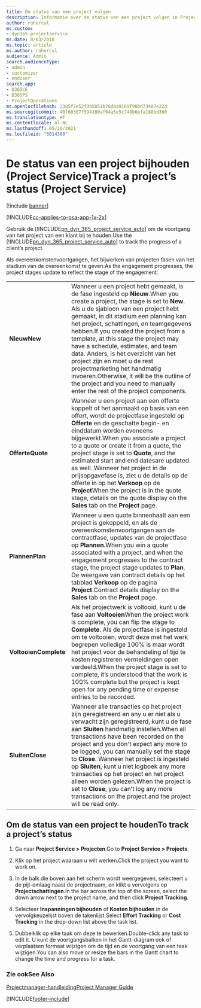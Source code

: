 ```yaml
---
title: De status van een project volgen
description: Informatie over de status van een project volgen in Project Service
author: ruhercul
ms.custom:
- dyn365-projectservice
ms.date: 8/03/2018
ms.topic: article
ms.author: ruhercul
audience: Admin
search.audienceType:
- admin
- customizer
- enduser
search.app:
- D365CE
- D365PS
- ProjectOperations
ms.openlocfilehash: 2385f7e52f3b5051b76daa9169f98bd73487e22d
ms.sourcegitcommit: 40f68387f594180af64a5e5c748b6efa188bd300
ms.translationtype: HT
ms.contentlocale: nl-NL
ms.lasthandoff: 05/10/2021
ms.locfileid: "6014380"
---
```

# <a name="track-a-projects-status-project-service"></a><span data-ttu-id="31b1d-103">De status van een project bijhouden (Project Service)</span><span class="sxs-lookup"><span data-stu-id="31b1d-103">Track a project’s status (Project Service)</span></span>

[!include [banner](../includes/psa-now-project-operations.md)]

[!INCLUDE[cc-applies-to-psa-app-1x-2x](../includes/cc-applies-to-psa-app-1x-2x.md)]

<span data-ttu-id="31b1d-104">Gebruik de [!INCLUDE[pn_dyn_365_project_service_auto](../includes/pn-dyn-365-project-service-auto.md)] om de voortgang van het project van een klant bij te houden.</span><span class="sxs-lookup"><span data-stu-id="31b1d-104">Use the [!INCLUDE[pn_dyn_365_project_service_auto](../includes/pn-dyn-365-project-service-auto.md)] to track the progress of a client’s project.</span></span>  

<span data-ttu-id="31b1d-105">Als overeenkomstenvoortgangen, het bijwerken van projecten fasen van het stadium van de overeenkomst te geven:</span><span class="sxs-lookup"><span data-stu-id="31b1d-105">As the engagement progresses, the project stages update to reflect the stage of the engagement:</span></span>  


|              |                                                                                                                                                                                                                                                                                                  |
|--------------|--------------------------------------------------------------------------------------------------------------------------------------------------------------------------------------------------------------------------------------------------------------------------------------------------|
|   <span data-ttu-id="31b1d-106">**Nieuw**</span><span class="sxs-lookup"><span data-stu-id="31b1d-106">**New**</span></span>    | <span data-ttu-id="31b1d-107">Wanneer u een project hebt gemaakt, is de fase ingesteld op **Nieuw**.</span><span class="sxs-lookup"><span data-stu-id="31b1d-107">When you create a project, the stage is set to **New**.</span></span> <span data-ttu-id="31b1d-108">Als u de sjabloon van een project hebt gemaakt, in dit stadium een planning kan het project, schattingen, en teamgegevens hebben.</span><span class="sxs-lookup"><span data-stu-id="31b1d-108">If you created the project from a template, at this stage the project may have a schedule, estimates, and team data.</span></span> <span data-ttu-id="31b1d-109">Anders, is het overzicht van het project zijn en moet u de rest projectmarketing het handmatig invoeren.</span><span class="sxs-lookup"><span data-stu-id="31b1d-109">Otherwise, it will be the outline of the project and you need to manually enter the rest of the project components.</span></span> |
|  <span data-ttu-id="31b1d-110">**Offerte**</span><span class="sxs-lookup"><span data-stu-id="31b1d-110">**Quote**</span></span>   |      <span data-ttu-id="31b1d-111">Wanneer u een project aan een offerte koppelt of het aanmaakt op basis van een offert, wordt de projectfase ingesteld op **Offerte** en de geschatte begin- en einddatum worden eveneens bijgewerkt.</span><span class="sxs-lookup"><span data-stu-id="31b1d-111">When you associate a project to a quote or create it from a quote, the project stage is set to **Quote**, and the estimated start and end datesare updated as well.</span></span> <span data-ttu-id="31b1d-112">Wanneer het project in de prijsopgavefase is, ziet u de details op de offerte in op het **Verkoop** op de **Project**</span><span class="sxs-lookup"><span data-stu-id="31b1d-112">When the project is in the quote stage, details on the quote display on the **Sales** tab on the **Project** page.</span></span>      |
|   <span data-ttu-id="31b1d-113">**Plannen**</span><span class="sxs-lookup"><span data-stu-id="31b1d-113">**Plan**</span></span>   |                                     <span data-ttu-id="31b1d-114">Wanneer u een quote binnenhaalt aan een project is gekoppeld, en als de overeenkomstenvoortgangen aan de contractfase, updates van de projectfase op **Plannen**.</span><span class="sxs-lookup"><span data-stu-id="31b1d-114">When you win a quote associated with a project, and when the engagement progresses to the contract stage, the project stage updates to **Plan**.</span></span> <span data-ttu-id="31b1d-115">De weergave van contract details op het tabblad **Verkoop** op de pagina **Project**.</span><span class="sxs-lookup"><span data-stu-id="31b1d-115">Contract details display on the **Sales** tab on the **Project** page.</span></span>                                      |
| <span data-ttu-id="31b1d-116">**Voltooien**</span><span class="sxs-lookup"><span data-stu-id="31b1d-116">**Complete**</span></span> |                    <span data-ttu-id="31b1d-117">Als het projectwerk is voltooid, kunt u de fase aan **Voltooien**</span><span class="sxs-lookup"><span data-stu-id="31b1d-117">When the project work is complete, you can flip the stage to **Complete**.</span></span> <span data-ttu-id="31b1d-118">Als de projectfase is ingesteld om te voltooien, wordt deze met het werk begrepen volledige 100% is maar wordt het project voor de behandeling of tijd te kosten registreren vermeldingen open verdeeld.</span><span class="sxs-lookup"><span data-stu-id="31b1d-118">When the project stage is set to complete, it’s understood that the work is 100% complete but the project is kept open for any pending time or expense entries to be recorded.</span></span>                     |
|  <span data-ttu-id="31b1d-119">**Sluiten**</span><span class="sxs-lookup"><span data-stu-id="31b1d-119">**Close**</span></span>   |           <span data-ttu-id="31b1d-120">Wanneer alle transacties op het project zijn geregistreerd en any u er niet als u verwacht zijn geregistreerd, kunt u de fase aan **Sluiten** handmatig instellen.</span><span class="sxs-lookup"><span data-stu-id="31b1d-120">When all transactions have been recorded on the project and you don't expect any more to be logged, you can manually set the stage to **Close**.</span></span> <span data-ttu-id="31b1d-121">Wanneer het project is ingesteld op **Sluiten**, kunt u niet logboek any more transacties op het project en het project alleen worden gelezen.</span><span class="sxs-lookup"><span data-stu-id="31b1d-121">When the project is set to **Close**, you can’t log any more transactions on the project and the project will be read only.</span></span>           |

## <a name="to-track-a-projects-status"></a><span data-ttu-id="31b1d-122">Om de status van een project te houden</span><span class="sxs-lookup"><span data-stu-id="31b1d-122">To track a project’s status</span></span>  

1.  <span data-ttu-id="31b1d-123">Ga naar **Project Service > Projecten**.</span><span class="sxs-lookup"><span data-stu-id="31b1d-123">Go to **Project Service > Projects**.</span></span>  

2.  <span data-ttu-id="31b1d-124">Klik op het project waaraan u wilt werken.</span><span class="sxs-lookup"><span data-stu-id="31b1d-124">Click the project you want to work on.</span></span>  

3.  <span data-ttu-id="31b1d-125">In de balk die boven aan het scherm wordt weergegeven, selecteert u de pijl-omlaag naast de projectnaam, en klikt u vervolgens op **Projectschattingen**.</span><span class="sxs-lookup"><span data-stu-id="31b1d-125">In the bar across the top of the screen, select the down arrow next to the project name, and then click **Project Tracking**.</span></span>  

4.  <span data-ttu-id="31b1d-126">Selecteer **Inspanningen bijhouden** of **Kosten bijhouden** in de vervolgkeuzelijst boven de takenlijst.</span><span class="sxs-lookup"><span data-stu-id="31b1d-126">Select **Effort Tracking** or **Cost Tracking** in the drop-down list above the task list.</span></span>  

5.  <span data-ttu-id="31b1d-127">Dubbelklik op elke taak om deze te bewerken.</span><span class="sxs-lookup"><span data-stu-id="31b1d-127">Double-click any task to edit it.</span></span> <span data-ttu-id="31b1d-128">U kunt de voortgangsbalken in het Gantt-diagram ook of verplaatsen formaat wijzigen om de tijd en de voortgang van een taak wijzigen.</span><span class="sxs-lookup"><span data-stu-id="31b1d-128">You can also move or resize the bars in the Gantt chart to change the time and progress for a task.</span></span>  

### <a name="see-also"></a><span data-ttu-id="31b1d-129">Zie ook</span><span class="sxs-lookup"><span data-stu-id="31b1d-129">See Also</span></span>  
 [<span data-ttu-id="31b1d-130">Projectmanager-handleiding</span><span class="sxs-lookup"><span data-stu-id="31b1d-130">Project Manager Guide</span></span>](../psa/project-manager-guide.md)


[!INCLUDE[footer-include](../includes/footer-banner.md)]